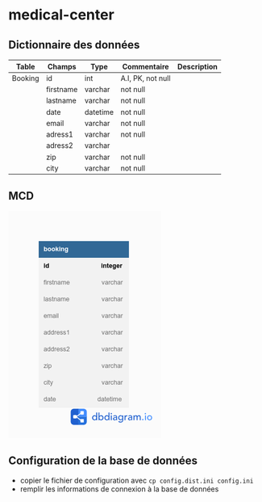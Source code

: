 # medical-center

## Dictionnaire des données

| Table   | Champs    | Type     | Commentaire       | Description |
|---------|-----------|----------|-------------------|-------------|
| Booking | id        | int      | A.I, PK, not null |             |
|         | firstname | varchar  | not null          |             |
|         | lastname  | varchar  | not null          |             |
|         | date      | datetime | not null          |             |
|         | email     | varchar  | not null          |             |
|         | adress1   | varchar  | not null          |             |
|         | adress2   | varchar  |                   |             |
|         | zip       | varchar  | not null          |             |
|         | city      | varchar  | not null          |             |

## MCD

![MCD](docs/bdd.png)

## Configuration de la base de données
- copier le fichier de configuration avec `cp config.dist.ini config.ini`
- remplir les informations de connexion à la base de données